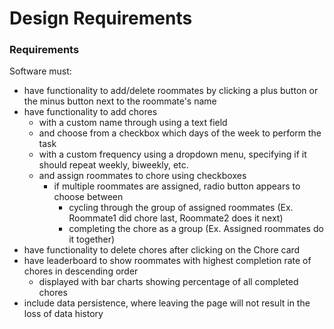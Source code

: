 
# Design Requirements

### Requirements

Software must:

* have functionality to add/delete roommates by clicking a plus button or the minus button next to the roommate's name
* have functionality to add chores
  * with a custom name through using a text field
  * and choose from a checkbox which days of the week to perform the task
  * with a custom frequency using a dropdown menu, specifying if it should repeat weekly, biweekly, etc.
  * and assign roommates to chore using checkboxes
    * if multiple roommates are assigned, radio button appears to choose between
      * cycling through the group of assigned roommates (Ex. Roommate1 did chore last, Roommate2 does it next)
      * completing the chore as a group (Ex. Assigned roommates do it together)
* have functionality to delete chores after clicking on the Chore card
* have leaderboard to show roommates with highest completion rate of chores in descending order
  * displayed with bar charts showing percentage of all completed chores
* include data persistence, where leaving the page will not result in the loss of data history
